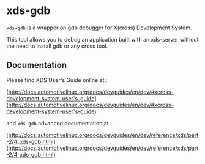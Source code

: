 # xds-gdb

`xds-gdb` is a wrapper on gdb debugger for X(cross) Development System.

This tool allows you to debug an application built with an xds-server without
the need to install gdb or any cross tool.

## Documentation

Please find XDS User's Guide online at :

[http://docs.automotivelinux.org/docs/devguides/en/dev/#xcross-development-system-user's-guide](http://docs.automotivelinux.org/docs/devguides/en/dev/#xcross-development-system-user's-guide)

and `xds-gdb` advanced documentation at :

[http://docs.automotivelinux.org/docs/devguides/en/dev/reference/xds/part-2/4_xds-gdb.html](http://docs.automotivelinux.org/docs/devguides/en/dev/reference/xds/part-2/4_xds-gdb.html)
